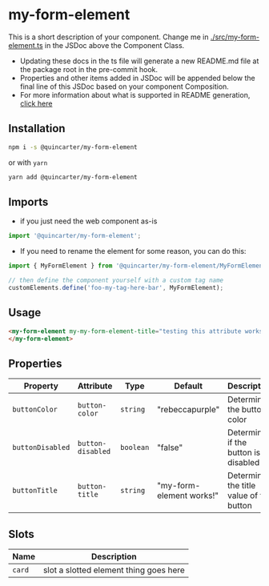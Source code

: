 # my-form-element

This is a short description of your component. Change me in [./src/my-form-element.ts](./src/my-form-element.ts#L6-42) in the JSDoc above the Component Class.

* Updating these docs in the ts file will generate a new README.md file at the package root in the pre-commit hook.
* Properties and other items added in JSDoc will be appended below the final line of this JSDoc based on your component Composition.
* For more information about what is supported in README generation, [click here](https://github.com/runem/web-component-analyzer)

## Installation
```bash
npm i -s @quincarter/my-form-element
```
or with `yarn`
```bash
yarn add @quincarter/my-form-element
```

## Imports
* if you just need the web component as-is
```javascript
import '@quincarter/my-form-element';
```
* If you need to rename the element for some reason, you can do this:
```javascript
import { MyFormElement } from '@quincarter/my-form-element/MyFormElement';

// then define the component yourself with a custom tag name
customElements.define('foo-my-tag-here-bar', MyFormElement);
```

## Usage
```html
<my-form-element my-my-form-element-title="testing this attribute works">
</my-form-element>
```

## Properties

| Property         | Attribute         | Type      | Default                  | Description                              |
|------------------|-------------------|-----------|--------------------------|------------------------------------------|
| `buttonColor`    | `button-color`    | `string`  | "rebeccapurple"          | Determines the button color              |
| `buttonDisabled` | `button-disabled` | `boolean` | "false"                  | Determines if the button is disabled     |
| `buttonTitle`    | `button-title`    | `string`  | "my-form-element works!" | Determines the title value of the button |

## Slots

| Name   | Description                            |
|--------|----------------------------------------|
| `card` | slot a slotted element thing goes here |
